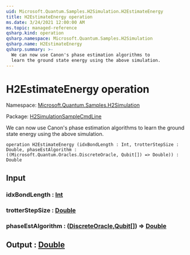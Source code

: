 ```yaml
---
uid: Microsoft.Quantum.Samples.H2Simulation.H2EstimateEnergy
title: H2EstimateEnergy operation
ms.date: 3/24/2021 12:00:00 AM
ms.topic: managed-reference
qsharp.kind: operation
qsharp.namespace: Microsoft.Quantum.Samples.H2Simulation
qsharp.name: H2EstimateEnergy
qsharp.summary: >-
  We can now use Canon's phase estimation algorithms to
  learn the ground state energy using the above simulation.
---
```


# H2EstimateEnergy operation

Namespace: [Microsoft.Quantum.Samples.H2Simulation](xref:Microsoft.Quantum.Samples.H2Simulation)

Package: [H2SimulationSampleCmdLine](https://nuget.org/packages/H2SimulationSampleCmdLine)


We can now use Canon's phase estimation algorithms tolearn the ground state energy using the above simulation.

```qsharp
operation H2EstimateEnergy (idxBondLength : Int, trotterStepSize : Double, phaseEstAlgorithm : ((Microsoft.Quantum.Oracles.DiscreteOracle, Qubit[]) => Double)) : Double
```


## Input

### idxBondLength : [Int](xref:microsoft.quantum.lang-ref.int)




### trotterStepSize : [Double](xref:microsoft.quantum.lang-ref.double)




### phaseEstAlgorithm : ([DiscreteOracle](xref:Microsoft.Quantum.Oracles.DiscreteOracle),[Qubit](xref:microsoft.quantum.lang-ref.qubit)[]) => [Double](xref:microsoft.quantum.lang-ref.double) 





## Output : [Double](xref:microsoft.quantum.lang-ref.double)

